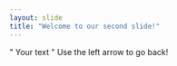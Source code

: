 ```yaml
---
layout: slide
title: "Welcome to our second slide!"
---
```

" Your text "
Use the left arrow to go back!
